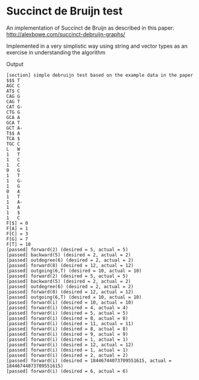 # Succinct de Bruijn test

An implementation of Succinct de Bruijn as described in this paper:
http://alexbowe.com/succinct-debruijn-graphs/

Implemented in a very simplistic way using string and vector types as an exercise in understanding the algorithm

Output
```
[section] simple debruijn test based on the example data in the paper
$$$ T
AGC C
AT$ C
CAG G
CAG T
CAT G-
CTG G
GCA A
GCA T
GCT A-
T$$ A
TCA $
TGC C
L	W
1	T
1	C
1	C
0	G
1	T
1	G-
1	G
0	A
1	T
1	A-
1	A
1	$
1	C
F[$] = 0
F[A] = 1
F[C] = 3
F[G] = 7
F[T] = 10
[passed] forward(2) (desired = 5, actual = 5)
[passed] backward(5) (desired = 2, actual = 2)
[passed] outdegree(6) (desired = 2, actual = 2)
[passed] forward(8) (desired = 12, actual = 12)
[passed] outgoing(6,T) (desired = 10, actual = 10)
[passed] forward(2) (desired = 5, actual = 5)
[passed] backward(5) (desired = 2, actual = 2)
[passed] outdegree(6) (desired = 2, actual = 2)
[passed] forward(8) (desired = 12, actual = 12)
[passed] outgoing(6,T) (desired = 10, actual = 10)
[passed] forward(i) (desired = 10, actual = 10)
[passed] forward(i) (desired = 4, actual = 4)
[passed] forward(i) (desired = 5, actual = 5)
[passed] forward(i) (desired = 8, actual = 8)
[passed] forward(i) (desired = 11, actual = 11)
[passed] forward(i) (desired = 8, actual = 8)
[passed] forward(i) (desired = 9, actual = 9)
[passed] forward(i) (desired = 1, actual = 1)
[passed] forward(i) (desired = 12, actual = 12)
[passed] forward(i) (desired = 1, actual = 1)
[passed] forward(i) (desired = 2, actual = 2)
[passed] forward(i) (desired = 18446744073709551615, actual = 18446744073709551615)
[passed] forward(i) (desired = 6, actual = 6)
```